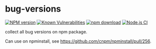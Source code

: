 # bug-versions

[![NPM version][npm-image]][npm-url]
[![Known Vulnerabilities][snyk-image]][snyk-url]
[![npm download][download-image]][download-url]
[![Node.js CI][actions-image]][actions-url]

[npm-image]: https://img.shields.io/npm/v/bug-versions.svg?style=flat-square
[npm-url]: https://npmjs.org/package/bug-versions
[snyk-image]: https://snyk.io/test/npm/bug-versions/badge.svg?style=flat-square
[snyk-url]: https://snyk.io/test/npm/bug-versions
[download-image]: https://img.shields.io/npm/dm/bug-versions.svg?style=flat-square
[download-url]: https://npmjs.org/package/bug-versions
[actions-image]: https://github.com/cnpm/bug-versions/workflows/Node.js%20CI/badge.svg
[actions-url]: https://github.com/cnpm/bug-versions/actions

collect all bug versions on npm package.

Can use on npminstall, see https://github.com/cnpm/npminstall/pull/256.
